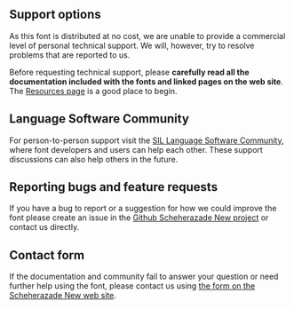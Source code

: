 
## Support options

As this font is distributed at no cost, we are unable to provide a commercial level of personal technical support. We will, however, try to resolve problems that are reported to us.

Before requesting technical support, please **carefully read all the documentation included with the fonts and linked pages on the web site**. The [Resources page](resources) is a good place to begin.

## Language Software Community

For person-to-person support visit the [SIL Language Software Community](https://community.software.sil.org/c/silfonts), where font developers and users can help each other. These support discussions can also help others in the future.

## Reporting bugs and feature requests

If you have a bug to report or a suggestion for how we could improve the font please create an issue in the [Github Scheherazade New project](https://github.com/silnrsi/font-scheherazade/issues) or contact us directly.

## Contact form

If the documentation and community fail to answer your question or need further help using the font, please contact us using [the form on the Scheherazade New web site](https://software.sil.org/scheherazade/about/contact/).

